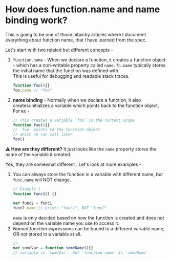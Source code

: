 # How does function.name and name binding work?

This is going to be one of those nitpicky articles where I document everything about function name, that I have learned from the spec.  

Let's start with two related but different concepts -
1. `function.name` - When we declare a function, it creates a function object - which has a non-writable property called `name`. `fn.name` typically stores the initial name that the function was defined with.   
This is useful for debugging and readable stack traces.  
	```js
	function foo(){}
	foo.name // "foo"
	```

2. **name binding** - Normally when we declare a function, it also creates/initializes a variable which points back to the function object. For ex -
	```js
	// This creates a variable `foo` in the current scope
	function foo(){}
	// `foo` points to the function object
	// which we can call later
	foo()
	```
	
⚠️  **How are they different?** It just looks like the `name` property stores the name of the variable it created.

Yes, they are somewhat different . Let's look at more examples -
1. You can always store the function in a variable with different name, but `func.name` will NOT change. 
	```js
	// Example 1
	function func1() {}

	var func2 = func1
	func2.name // prints "func1", NOT "func2"
	```
	`name` is only decided based on how the function is created and does not depend on the variable name you use to access it.
2. *Named function expressions* can be bound to a different variable name, OR not stored in a variable at all.
	```js
	// 
	var someVar = function someName(){}
	// variable is `someVar`, but `function name` is `someName`
	```
<!--stackedit_data:
eyJwcm9wZXJ0aWVzIjoiZXh0ZW5zaW9uczpcbiAgcHJlc2V0Oi
BnZm1cbiIsImhpc3RvcnkiOls1MjI3MDQzNzAsOTU5Nzk1MzUy
LDQyOTk2NTk2MiwtMjAwODc3NTcwMCwyMDAxNjY4ODcyLC0yMD
gyMTAzMDk1LC0xMjEzNDY3NDAwLDE2NTg0OTk3MjYsMTgzMDk2
Mjg3NCwxMjMwMDI3NjI1LDEwNjIxMjM3NzEsMTIyNTg4NjgyMF
19
-->